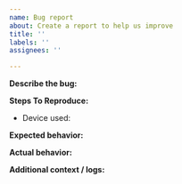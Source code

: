 ```yaml
---
name: Bug report
about: Create a report to help us improve
title: ''
labels: ''
assignees: ''

---
```


**Describe the bug:**
<!-- A clear and concise description of what the bug is. -->

**Steps To Reproduce:**
<!-- Steps to reproduce the behavior. -->
- Device used: 

**Expected behavior:**
<!-- A clear and concise description of what you expected to happen. -->

**Actual behavior:**
<!-- A clear and concise description of what actually happened. -->

**Additional context / logs:**
<!-- Add any other context and/or logs about the problem here. -->
